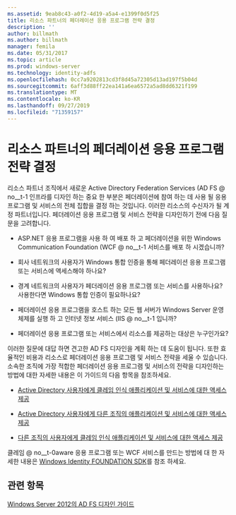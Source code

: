 ```yaml
---
ms.assetid: 9eab8c43-a0f2-4d19-a5a4-e1399f0d5f25
title: 리소스 파트너의 페더레이션 응용 프로그램 전략 결정
description: ''
author: billmath
ms.author: billmath
manager: femila
ms.date: 05/31/2017
ms.topic: article
ms.prod: windows-server
ms.technology: identity-adfs
ms.openlocfilehash: 0cc7a9202813cd3f8d45a72305d13ad197f5b04d
ms.sourcegitcommit: 6aff3d88ff22ea141a6ea6572a5ad8dd6321f199
ms.translationtype: MT
ms.contentlocale: ko-KR
ms.lasthandoff: 09/27/2019
ms.locfileid: "71359157"
---
```

# <a name="determine-your-federated-application-strategy-in-the-resource-partner"></a>리소스 파트너의 페더레이션 응용 프로그램 전략 결정

리소스 파트너 조직에서 새로운 Active Directory Federation Services \(AD FS @ no__t-1 인프라를 디자인 하는 중요 한 부분은 페더레이션에 참여 하는 데 사용 될 응용 프로그램 및 서비스의 전체 집합을 결정 하는 것입니다. 이러한 리소스의 수신자가 될 계정 파트너입니다. 페더레이션 응용 프로그램 및 서비스 전략을 디자인하기 전에 다음 질문을 고려합니다.  
  
-   ASP.NET 응용 프로그램을 사용 하 여 배포 하 고 페더레이션을 위한 Windows Communication Foundation \(WCF @ no__t-1 서비스를 배포 하 시겠습니까?  
  
-   회사 네트워크의 사용자가 Windows 통합 인증을 통해 페더레이션 응용 프로그램 또는 서비스에 액세스해야 하나요?  
  
-   경계 네트워크의 사용자가 페더레이션 응용 프로그램 또는 서비스를 사용하나요? 사용한다면 Windows 통합 인증이 필요하나요?  
  
-   페더레이션 응용 프로그램을 호스트 하는 모든 웹 서버가 Windows Server 운영 체제를 실행 하 고 인터넷 정보 서비스 \(IIS @ no__t-1 입니까?  
  
-   페더레이션 응용 프로그램 또는 서비스에서 리소스를 제공하는 대상은 누구인가요?  
  
이러한 질문에 대답 하면 견고한 AD FS 디자인을 계획 하는 데 도움이 됩니다. 또한 효율적인 비용과 리소스로 페더레이션 응용 프로그램 및 서비스 전략을 세울 수 있습니다. 소속한 조직에 가장 적합한 페더레이션 응용 프로그램 및 서비스의 전략을 디자인하는 방법에 대한 자세한 내용은 이 가이드의 다음 항목을 참조하세요.  
  
-   [Active Directory 사용자에게 클레임 인식 애플리케이션 및 서비스에 대한 액세스 제공](Provide-Your-Active-Directory-Users-Access-to-Your-Claims-Aware-Applications-and-Services.md)  
  
-   [Active Directory 사용자에게 다른 조직의 애플리케이션 및 서비스에 대한 액세스 제공](Provide-Your-Active-Directory-Users-Access-to-the-Applications-and-Services-of-Other-Organizations.md)  
  
-   [다른 조직의 사용자에게 클레임 인식 애플리케이션 및 서비스에 대한 액세스 제공](Provide-Users-in-Another-Organization-Access-to-Your-Claims-Aware-Applications-and-Services.md)  
  
클레임 @ no__t-0aware 응용 프로그램 또는 WCF 서비스를 만드는 방법에 대 한 자세한 내용은 [Windows Identity FOUNDATION SDK](https://go.microsoft.com/fwlink/?LinkId=122266)를 참조 하세요.  
  
## <a name="see-also"></a>관련 항목
[Windows Server 2012의 AD FS 디자인 가이드](AD-FS-Design-Guide-in-Windows-Server-2012.md)

